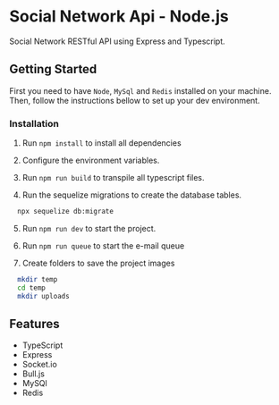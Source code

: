 # Social Network Api - Node.js

Social Network RESTful API using Express and Typescript. 

## Getting Started
First you need to have `Node`, `MySql` and `Redis` installed on your machine. Then, follow the instructions bellow to set up your dev environment.

### Installation

1. Run `npm install` to install all dependencies

2. Configure the environment variables.

3. Run `npm run build` to transpile all typescript files.

4. Run the sequelize migrations to create the database tables.
```bash
  npx sequelize db:migrate
```

5. Run `npm run dev` to start the project.

6. Run `npm run queue` to start the e-mail queue

7. Create folders to save the project images
```bash
  mkdir temp
  cd temp
  mkdir uploads
```

## Features
- TypeScript
- Express
- Socket.io
- Bull.js
- MySQl
- Redis
